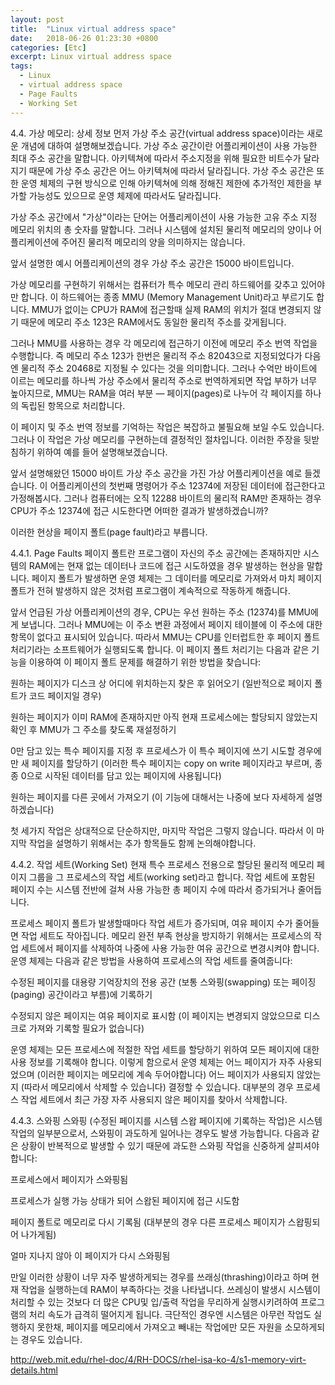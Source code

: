 ```yaml
---
layout: post
title:  "Linux virtual address space"
date:   2018-06-26 01:23:30 +0800
categories: [Etc]
excerpt: Linux virtual address space
tags:
  - Linux
  - virtual address space
  - Page Faults
  - Working Set
---
```


4.4. 가상 메모리: 상세 정보
먼저 가상 주소 공간(virtual address space)이라는 새로운 개념에 대하여 설명해보겠습니다. 가상 주소 공간이란 어플리케이션이 사용 가능한 최대 주소 공간을 말합니다. 아키텍쳐에 따라서 주소지정을 위해 필요한 비트수가 달라지기 때문에 가상 주소 공간은 어느 아키텍쳐에 따라서 달라집니다. 가상 주소 공간은 또한 운영 체제의 구현 방식으로 인해 아키텍쳐에 의해 정해진 제한에 추가적인 제한을 부가할 가능성도 있으므로 운영 체제에 따라서도 달라집니다.

가상 주소 공간에서 "가상"이라는 단어는 어플리케이션이 사용 가능한 고유 주소 지정 메모리 위치의 총 숫자를 말합니다. 그러나 시스템에 설치된 물리적 메모리의 양이나 어플리케이션에 주어진 물리적 메모리의 양을 의미하지는 않습니다.

앞서 설명한 예시 어플리케이션의 경우 가상 주소 공간은 15000 바이트입니다.

가상 메모리를 구현하기 위해서는 컴퓨터가 특수 메모리 관리 하드웨어를 갖추고 있어야만 합니다. 이 하드웨어는 종종 MMU (Memory Management Unit)라고 부르기도 합니다. MMU가 없이는 CPU가 RAM에 접근할때 실제 RAM의 위치가 절대 변경되지 않기 때문에 메모리 주소 123은 RAM에서도 동일한 물리적 주소를 갖게됩니다.

그러나 MMU를 사용하는 경우 각 메모리에 접근하기 이전에 메모리 주소 번역 작업을 수행합니다. 즉 메모리 주소 123가 한번은 물리적 주소 82043으로 지정되었다가 다음엔 물리적 주소 20468로 지정될 수 있다는 것을 의미합니다. 그러나 수억만 바이트에 이르는 메모리를 하나씩 가상 주소에서 물리적 주소로 번역하게되면 작업 부하가 너무 높아지므로, MMU는 RAM을 여러 부분 — 페이지(pages)로 나누어 각 페이지를 하나의 독립된 항목으로 처리합니다.

이 페이지 및 주소 번역 정보를 기억하는 작업은 복잡하고 불필요해 보일 수도 있습니다. 그러나 이 작업은 가상 메모리를 구현하는데 결정적인 절차입니다. 이러한 주장을 뒷받침하기 위하여 예를 들어 설명해보겠습니다.

앞서 설명해왔던 15000 바이트 가상 주소 공간을 가진 가상 어플리케이션을 예로 들겠습니다. 이 어플리케이션의 첫번째 명령어가 주소 12374에 저장된 데이터에 접근한다고 가정해봅시다. 그러나 컴퓨터에는 오직 12288 바이트의 물리적 RAM만 존재하는 경우 CPU가 주소 12374에 접근 시도한다면 어떠한 결과가 발생하겠습니까?

이러한 현상을 페이지 폴트(page fault)라고 부릅니다.

4.4.1. Page Faults
페이지 폴트란 프로그램이 자신의 주소 공간에는 존재하지만 시스템의 RAM에는 현재 없는 데이터나 코드에 접근 시도하였을 경우 발생하는 현상을 말합니다. 페이지 폴트가 발생하면 운영 체제는 그 데이터를 메모리로 가져와서 마치 페이지 폴트가 전혀 발생하지 않은 것처럼 프로그램이 계속적으로 작동하게 해줍니다.

앞서 언급된 가상 어플리케이션의 경우, CPU는 우선 원하는 주소 (12374)를 MMU에게 보냅니다. 그러나 MMU에는 이 주소 변환 과정에서 페이지 테이블에 이 주소에 대한 항목이 없다고 표시되어 있습니다. 따라서 MMU는 CPU를 인터럽트한 후 페이지 폴트 처리기라는 소프트웨어가 실행되도록 합니다. 이 페이지 폴트 처리기는 다음과 같은 기능을 이용하여 이 페이지 폴트 문제를 해결하기 위한 방법을 찾습니다:

원하는 페이지가 디스크 상 어디에 위치하는지 찾은 후 읽어오기 (일반적으로 페이지 폴트가 코드 페이지일 경우)

원하는 페이지가 이미 RAM에 존재하지만 아직 현재 프로세스에는 할당되지 않았는지 확인 후 MMU가 그 주소를 찾도록 재설정하기

0만 담고 있는 특수 페이지를 지정 후 프로세스가 이 특수 페이지에 쓰기 시도할 경우에만 새 페이지를 할당하기 (이러한 특수 페이지는 copy on write 페이지라고 부르며, 종종 0으로 시작된 데이터를 담고 있는 페이지에 사용됩니다)

원하는 페이지를 다른 곳에서 가져오기 (이 기능에 대해서는 나중에 보다 자세하게 설명하겠습니다)

첫 세가지 작업은 상대적으로 단순하지만, 마지막 작업은 그렇지 않습니다. 따라서 이 마지막 작업을 설명하기 위해서는 추가 항목들도 함께 논의해야합니다.

4.4.2. 작업 세트(Working Set)
현재 특수 프로세스 전용으로 할당된 물리적 메모리 페이지 그룹을 그 프로세스의 작업 세트(working set)라고 합니다. 작업 세트에 포함된 페이지 수는 시스템 전반에 걸쳐 사용 가능한 총 페이지 수에 따라서 증가되거나 줄어듭니다.

프로세스 페이지 폴트가 발생할때마다 작업 세트가 증가되며, 여유 페이지 수가 줄어들면 작업 세트도 작아집니다. 메모리 완전 부족 현상을 방지하기 위해서는 프로세스의 작업 세트에서 페이지를 삭제하여 나중에 사용 가능한 여유 공간으로 변경시켜야 합니다. 운영 체제는 다음과 같은 방법을 사용하여 프로세스의 작업 세트를 줄여줍니다:

수정된 페이지를 대용량 기억장치의 전용 공간 (보통 스와핑(swapping) 또는 페이징(paging) 공간이라고 부름)에 기록하기

수정되지 않은 페이지는 여유 페이지로 표시함 (이 페이지는 변경되지 않았으므로 디스크로 가져와 기록할 필요가 없습니다)

운영 체제는 모든 프로세스에 적절한 작업 세트를 할당하기 위하여 모든 페이지에 대한 사용 정보를 기록해야 합니다. 이렇게 함으로서 운영 체제는 어느 페이지가 자주 사용되었으며 (이러한 페이지는 메모리에 계속 두어야합니다) 어느 페이지가 사용되지 않았는지 (따라서 메모리에서 삭제할 수 있습니다) 결정할 수 있습니다. 대부분의 경우 프로세스 작업 세트에서 최근 가장 자주 사용되지 않은 페이지를 찾아서 삭제합니다.

4.4.3. 스와핑
스와핑 (수정된 페이지를 시스템 스왑 페이지에 기록하는 작업)은 시스템 작업의 일부분으로서, 스와핑이 과도하게 일어나는 경우도 발생 가능합니다. 다음과 같은 상황이 반복적으로 발생할 수 있기 때문에 과도한 스와핑 작업을 신중하게 살피셔야 합니다:

프로세스에서 페이지가 스와핑됨

프로세스가 실행 가능 상태가 되어 스왑된 페이지에 접근 시도함

페이지 폴트로 메모리로 다시 기록됨 (대부분의 경우 다른 프로세스 페이지가 스왑핑되어 나가게됨)

얼마 지나지 않아 이 페이지가 다시 스와핑됨

만일 이러한 상황이 너무 자주 발생하게되는 경우를 쓰래싱(thrashing)이라고 하며 현재 작업을 실행하는데 RAM이 부족하다는 것을 나타냅니다. 쓰레싱이 발생시 시스템이 처리할 수 있는 것보다 더 많은 CPU및 입/출력 작업을 무리하게 실행시키려하여 프로그램의 처리 속도가 급격히 떨어지게 됩니다. 극단적인 경우엔 시스템은 아무런 작업도 실행하지 못한채, 페이지를 메모리에서 가져오고 빼내는 작업에만 모든 자원을 소모하게되는 경우도 있습니다.



http://web.mit.edu/rhel-doc/4/RH-DOCS/rhel-isa-ko-4/s1-memory-virt-details.html
